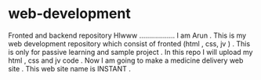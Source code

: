# web-development
Fronted and backend repository
 Hlwww .................. I am Arun . This is my web development repository which consist of fronted (html , css, jv ) . This is only for passive learning and sample project . In this repo I will upload my html , css and jv code . Now I am going to 
 make a medicine delivery web site . This web site name is INSTANT .  

